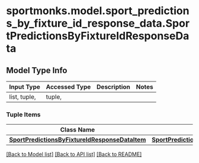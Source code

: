 # sportmonks.model.sport_predictions_by_fixture_id_response_data.SportPredictionsByFixtureIdResponseData

## Model Type Info
Input Type | Accessed Type | Description | Notes
------------ | ------------- | ------------- | -------------
list, tuple,  | tuple,  |  | 

### Tuple Items
Class Name | Input Type | Accessed Type | Description | Notes
------------- | ------------- | ------------- | ------------- | -------------
[**SportPredictionsByFixtureIdResponseDataItem**](SportPredictionsByFixtureIdResponseDataItem.md) | [**SportPredictionsByFixtureIdResponseDataItem**](SportPredictionsByFixtureIdResponseDataItem.md) | [**SportPredictionsByFixtureIdResponseDataItem**](SportPredictionsByFixtureIdResponseDataItem.md) |  | 

[[Back to Model list]](../../README.md#documentation-for-models) [[Back to API list]](../../README.md#documentation-for-api-endpoints) [[Back to README]](../../README.md)


